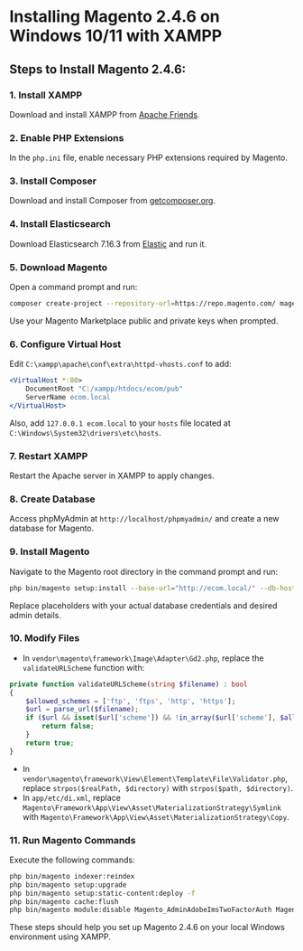 
# Installing Magento 2.4.6 on Windows 10/11 with XAMPP

## Steps to Install Magento 2.4.6:

### 1. Install XAMPP
Download and install XAMPP from [Apache Friends](https://www.apachefriends.org/download.html).

### 2. Enable PHP Extensions
In the `php.ini` file, enable necessary PHP extensions required by Magento.

### 3. Install Composer
Download and install Composer from [getcomposer.org](https://getcomposer.org/download/).

### 4. Install Elasticsearch
Download Elasticsearch 7.16.3 from [Elastic](https://artifacts.elastic.co/downloads/elasticsearch/elasticsearch-7.16.3-windows-x86_64.zip) and run it.

### 5. Download Magento
Open a command prompt and run:
```bash
composer create-project --repository-url=https://repo.magento.com/ magento/project-community-edition ecom
```
Use your Magento Marketplace public and private keys when prompted.

### 6. Configure Virtual Host
Edit `C:\xampp\apache\conf\extra\httpd-vhosts.conf` to add:
```apache
<VirtualHost *:80>
    DocumentRoot "C:/xampp/htdocs/ecom/pub"
    ServerName ecom.local
</VirtualHost>
```
Also, add `127.0.0.1 ecom.local` to your `hosts` file located at `C:\Windows\System32\drivers\etc\hosts`.

### 7. Restart XAMPP
Restart the Apache server in XAMPP to apply changes.

### 8. Create Database
Access phpMyAdmin at `http://localhost/phpmyadmin/` and create a new database for Magento.

### 9. Install Magento
Navigate to the Magento root directory in the command prompt and run:
```bash
php bin/magento setup:install --base-url="http://ecom.local/" --db-host="localhost" --db-name="your_db_name" --db-user="your_db_user" --db-password="your_db_password" --admin-firstname="admin" --admin-lastname="admin" --admin-email="admin@example.com" --admin-user="admin" --admin-password="Admin@12345" --language="en_US" --currency="USD" --timezone="America/Chicago" --use-rewrites="1" --backend-frontname="admin" --search-engine=elasticsearch7 --elasticsearch-host="localhost" --elasticsearch-port=9200
```
Replace placeholders with your actual database credentials and desired admin details.

### 10. Modify Files
- In `vendor\magento\framework\Image\Adapter\Gd2.php`, replace the `validateURLScheme` function with:
```php
private function validateURLScheme(string $filename) : bool
{
    $allowed_schemes = ['ftp', 'ftps', 'http', 'https'];
    $url = parse_url($filename);
    if ($url && isset($url['scheme']) && !in_array($url['scheme'], $allowed_schemes) && !file_exists($filename)) {
        return false;
    }
    return true;
}
```
- In `vendor\magento\framework\View\Element\Template\File\Validator.php`, replace `strpos($realPath, $directory)` with `strpos($path, $directory)`.
- In `app/etc/di.xml`, replace `Magento\Framework\App\View\Asset\MaterializationStrategy\Symlink` with `Magento\Framework\App\View\Asset\MaterializationStrategy\Copy`.

### 11. Run Magento Commands
Execute the following commands:
```bash
php bin/magento indexer:reindex
php bin/magento setup:upgrade
php bin/magento setup:static-content:deploy -f
php bin/magento cache:flush
php bin/magento module:disable Magento_AdminAdobeImsTwoFactorAuth Magento_TwoFactorAuth
```

These steps should help you set up Magento 2.4.6 on your local Windows environment using XAMPP.
